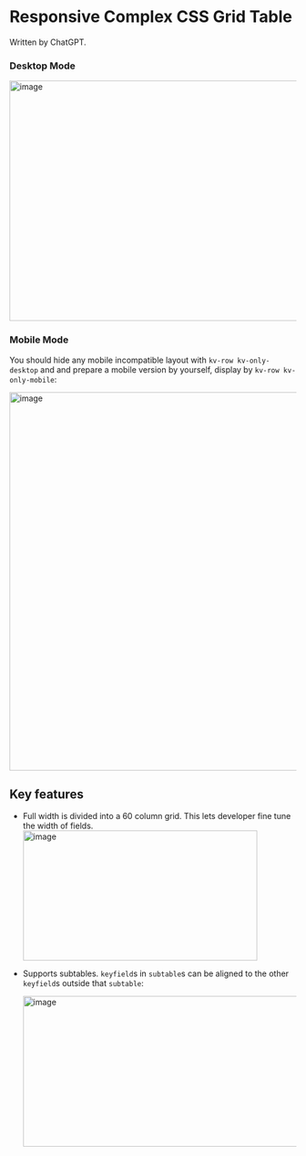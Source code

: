 # Responsive Complex CSS Grid Table

Written by ChatGPT.

### Desktop Mode

<img width="1233" height="421" alt="image" src="https://github.com/user-attachments/assets/ed18e6d7-0555-4372-8cf3-d4ac544a560a" />

### Mobile Mode

You should hide any mobile incompatible layout with `kv-row kv-only-desktop` and and prepare a mobile version by yourself, display by `kv-row kv-only-mobile`:


<img width="683" height="663" alt="image" src="https://github.com/user-attachments/assets/45af19a4-d565-4953-b069-ddde9c2e1895" />





## Key features

* Full width is divided into a 60 column grid. This lets developer fine tune the width of fields.
   <img width="411" height="228" alt="image" src="https://github.com/user-attachments/assets/e1ec2a76-6e88-4381-9cbe-358408ccb7d3" />


* Supports subtables. `keyfield`s in `subtable`s can be aligned to the other `keyfield`s outside that `subtable`: 

   <img width="720" height="264" alt="image" src="https://github.com/user-attachments/assets/e376c3be-afe4-4fd2-ae22-be10eb200224" />

